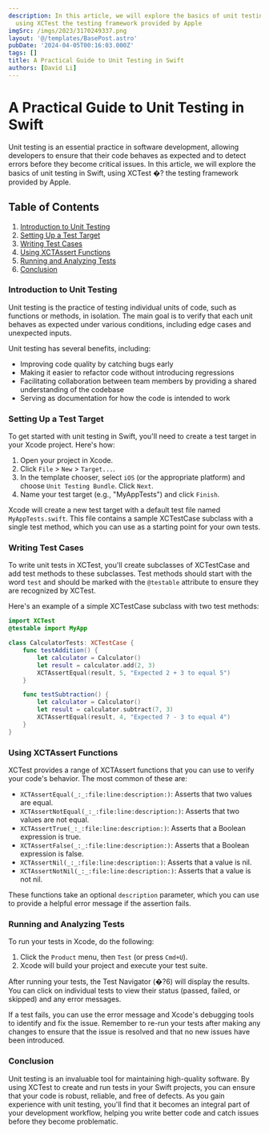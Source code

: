 ```yaml
---
description: In this article, we will explore the basics of unit testing in Swift,
  using XCTest the testing framework provided by Apple
imgSrc: /imgs/2023/3170249337.png
layout: '@/templates/BasePost.astro'
pubDate: '2024-04-05T00:16:03.000Z'
tags: []
title: A Practical Guide to Unit Testing in Swift
authors: [David Li]
---
```


# A Practical Guide to Unit Testing in Swift

Unit testing is an essential practice in software development, allowing developers to ensure that their code behaves as expected and to detect errors before they become critical issues. In this article, we will explore the basics of unit testing in Swift, using XCTest �? the testing framework provided by Apple.

## Table of Contents
1. [Introduction to Unit Testing](#introduction-to-unit-testing)
2. [Setting Up a Test Target](#setting-up-a-test-target)
3. [Writing Test Cases](#writing-test-cases)
4. [Using XCTAssert Functions](#using-xctassert-functions)
5. [Running and Analyzing Tests](#running-and-analyzing-tests)
6. [Conclusion](#conclusion)

### Introduction to Unit Testing

Unit testing is the practice of testing individual units of code, such as functions or methods, in isolation. The main goal is to verify that each unit behaves as expected under various conditions, including edge cases and unexpected inputs. 

Unit testing has several benefits, including:

- Improving code quality by catching bugs early
- Making it easier to refactor code without introducing regressions
- Facilitating collaboration between team members by providing a shared understanding of the codebase
- Serving as documentation for how the code is intended to work

### Setting Up a Test Target

To get started with unit testing in Swift, you'll need to create a test target in your Xcode project. Here's how:

1. Open your project in Xcode.
2. Click `File` > `New` > `Target...`.
3. In the template chooser, select `iOS` (or the appropriate platform) and choose `Unit Testing Bundle`. Click `Next`.
4. Name your test target (e.g., "MyAppTests") and click `Finish`.

Xcode will create a new test target with a default test file named `MyAppTests.swift`. This file contains a sample XCTestCase subclass with a single test method, which you can use as a starting point for your own tests.

### Writing Test Cases

To write unit tests in XCTest, you'll create subclasses of XCTestCase and add test methods to these subclasses. Test methods should start with the word `test` and should be marked with the `@testable` attribute to ensure they are recognized by XCTest.

Here's an example of a simple XCTestCase subclass with two test methods:

```swift
import XCTest
@testable import MyApp

class CalculatorTests: XCTestCase {
    func testAddition() {
        let calculator = Calculator()
        let result = calculator.add(2, 3)
        XCTAssertEqual(result, 5, "Expected 2 + 3 to equal 5")
    }

    func testSubtraction() {
        let calculator = Calculator()
        let result = calculator.subtract(7, 3)
        XCTAssertEqual(result, 4, "Expected 7 - 3 to equal 4")
    }
}
```

### Using XCTAssert Functions

XCTest provides a range of XCTAssert functions that you can use to verify your code's behavior. The most common of these are:

- `XCTAssertEqual(_:_:file:line:description:)`: Asserts that two values are equal.
- `XCTAssertNotEqual(_:_:file:line:description:)`: Asserts that two values are not equal.
- `XCTAssertTrue(_:_:file:line:description:)`: Asserts that a Boolean expression is true.
- `XCTAssertFalse(_:_:file:line:description:)`: Asserts that a Boolean expression is false.
- `XCTAssertNil(_:_:file:line:description:)`: Asserts that a value is nil.
- `XCTAssertNotNil(_:_:file:line:description:)`: Asserts that a value is not nil.

These functions take an optional `description` parameter, which you can use to provide a helpful error message if the assertion fails.

### Running and Analyzing Tests

To run your tests in Xcode, do the following:

1. Click the `Product` menu, then `Test` (or press `Cmd+U`).
2. Xcode will build your project and execute your test suite.

After running your tests, the Test Navigator (�?6) will display the results. You can click on individual tests to view their status (passed, failed, or skipped) and any error messages.

If a test fails, you can use the error message and Xcode's debugging tools to identify and fix the issue. Remember to re-run your tests after making any changes to ensure that the issue is resolved and that no new issues have been introduced.

### Conclusion

Unit testing is an invaluable tool for maintaining high-quality software. By using XCTest to create and run tests in your Swift projects, you can ensure that your code is robust, reliable, and free of defects. As you gain experience with unit testing, you'll find that it becomes an integral part of your development workflow, helping you write better code and catch issues before they become problematic.